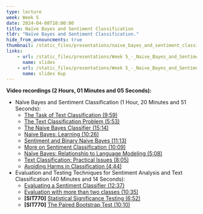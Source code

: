 ```yaml
---
type: lecture
week: Week 5
date: 2024-04-08T10:00:00
title: Naïve Bayes and Sentiment Classification
tldr: "Naïve Bayes and Sentiment Classification."
hide_from_announcments: true
thumbnail: /static_files/presentations/naive_bayes_and_sentiment_classification.png
links: 
    - url: /static_files/presentations/Week 5_-_Naive_Bayes_and_Sentiment Classification.pdf
      name: slides
    - url: /static_files/presentations/Week 5_-_Naive_Bayes_and_Sentiment Classification_6up.pdf
      name: slides 6up
---
```

**Video recordings (2 Hours, 01 Minutes and 05 Seconds):**
- Naïve Bayes and Sentiment Classification (1 Hour, 20 Minutes and 51 Seconds):
    - [The Task of Text Classification (9:59)](https://youtu.be/37qeHg7st78)
    - [The Text Classification Problem (5:53)](https://youtu.be/wS4yUMPwjJM)
    - [The Naive Bayes Classifier (15:14)](https://youtu.be/zPtpTXBAnZA)
    - [Naive Bayes: Learning (10:26)](https://youtu.be/aBikFFct-yY)
    - [Sentiment and Binary Naive Bayes (11:13)](https://youtu.be/Hi5Owt_lj90)
    - [More on Sentiment Classification (10:09)](https://youtu.be/cOzsIG62BIk)
    - [Naïve Bayes: Relationship to Language Modeling (5:08)](https://youtu.be/KqyfM3lnFEk)
    - [Text Classification: Practical Issues (8:05)](https://youtu.be/KPem-DflUWk)
    - [Avoiding Harms in Classification (4:44)](https://youtu.be/rfERdN-RXwE)
- Evaluation and Testing Techniques for Sentiment Analysis and Text Classification (40 Minutes and 14 Seconds):
    - [Evaluating a Sentiment Classifier (12:37)](https://youtu.be/TkCaNOibtgY)
    - [Evaluation with more than two classes (10:35)](https://youtu.be/2kJ8K8ksFr8)
    - **[SIT770]** [Statistical Significance Testing (6:52)](https://youtu.be/9lgcNRa1eaI)
    - **[SIT770]** [The Paired Bootstrap Test (10:10)](https://youtu.be/ylOQsjzGoTM)

